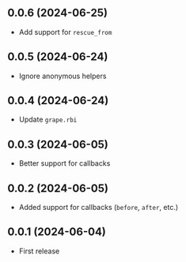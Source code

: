 ## 0.0.6 (2024-06-25)

- Add support for `rescue_from`

## 0.0.5 (2024-06-24)

- Ignore anonymous helpers

## 0.0.4 (2024-06-24)

- Update `grape.rbi`

## 0.0.3 (2024-06-05)

- Better support for callbacks

## 0.0.2 (2024-06-05)

- Added support for callbacks (`before`, `after`, etc.)

## 0.0.1 (2024-06-04)

- First release
